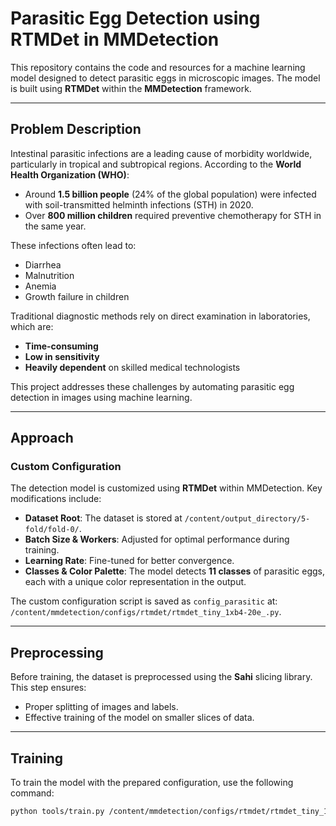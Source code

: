 # Parasitic Egg Detection using RTMDet in MMDetection

This repository contains the code and resources for a machine learning model designed to detect parasitic eggs in microscopic images. The model is built using **RTMDet** within the **MMDetection** framework.

---

## Problem Description

Intestinal parasitic infections are a leading cause of morbidity worldwide, particularly in tropical and subtropical regions. According to the **World Health Organization (WHO)**:
- Around **1.5 billion people** (24% of the global population) were infected with soil-transmitted helminth infections (STH) in 2020.
- Over **800 million children** required preventive chemotherapy for STH in the same year.

These infections often lead to:
- Diarrhea
- Malnutrition
- Anemia
- Growth failure in children

Traditional diagnostic methods rely on direct examination in laboratories, which are:
- **Time-consuming**
- **Low in sensitivity**
- **Heavily dependent** on skilled medical technologists

This project addresses these challenges by automating parasitic egg detection in images using machine learning.

---

## Approach

### Custom Configuration
The detection model is customized using **RTMDet** within MMDetection. Key modifications include:
- **Dataset Root**: The dataset is stored at `/content/output_directory/5-fold/fold-0/`.
- **Batch Size & Workers**: Adjusted for optimal performance during training.
- **Learning Rate**: Fine-tuned for better convergence.
- **Classes & Color Palette**: The model detects **11 classes** of parasitic eggs, each with a unique color representation in the output.

The custom configuration script is saved as `config_parasitic` at:
`/content/mmdetection/configs/rtmdet/rtmdet_tiny_1xb4-20e_.py`.

---

## Preprocessing

Before training, the dataset is preprocessed using the **Sahi** slicing library. This step ensures:
- Proper splitting of images and labels.
- Effective training of the model on smaller slices of data.

---

## Training

To train the model with the prepared configuration, use the following command:
```bash
python tools/train.py /content/mmdetection/configs/rtmdet/rtmdet_tiny_1xb4-20e_.py

